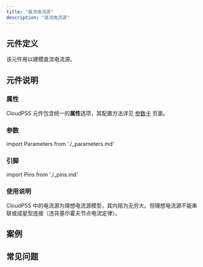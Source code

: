 ```yaml
---
title: "直流电流源"
description: "直流电流源"
---
```


## 元件定义
该元件用以建模直流电流源。

## 元件说明



### 属性

CloudPSS 元件包含统一的**属性**选项，其配置方法详见 [参数卡](docs/documents/software/10-xstudio/20-simstudio/40-workbench/20-function-zone/30-design-tab/30-param-panel/index.md) 页面。

### 参数

import Parameters from './_parameters.md'

<Parameters/>

### 引脚

import Pins from './_pins.md'

<Pins/>

### 使用说明
CloudPSS 中的电流源为理想电流源模型，其内阻为无穷大。但理想电流源不能串联或成星型连接（违背基尔霍夫节点电流定律）。

## 案例

## 常见问题

